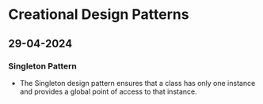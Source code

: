 # Creational Design Patterns

## 29-04-2024

### Singleton Pattern

- The Singleton design pattern ensures that a class has only one instance and provides a global point of access to that instance.